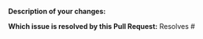 <!-- Please take a look at our [Contributing](https://github.com/scylladb/scylla-operator/blob/master/CONTRIBUTING.md)
documentation before submitting a Pull Request!
Thank you for contributing to the Scylla Operator! -->

**Description of your changes:**

**Which issue is resolved by this Pull Request:**
Resolves #
